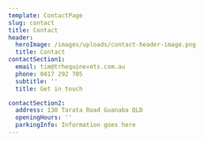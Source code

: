 ```yaml
---
template: ContactPage
slug: contact
title: Contact
header:
  heroImage: /images/uploads/contact-header-image.png
  title: Contact
contactSection1:
  email: tim@trhequinevets.com.au
  phone: 0417 292 705
  subtitle: ''
  title: Get in touch

contactSection2:
  address: 130 Tarata Road Guanaba QLD
  openingHours: ''
  parkingInfo: Information goes here
---
```

